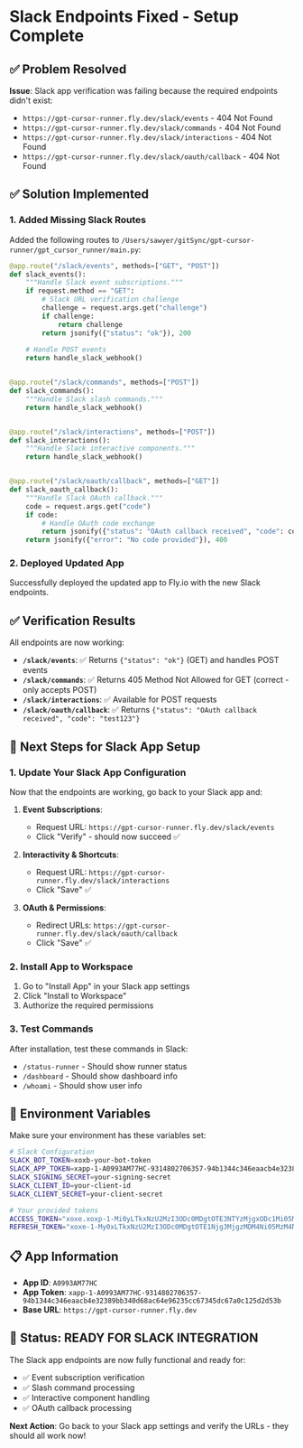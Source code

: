 # Slack Endpoints Fixed - Setup Complete

## ✅ Problem Resolved

**Issue**: Slack app verification was failing because the required endpoints didn't exist:
- `https://gpt-cursor-runner.fly.dev/slack/events` - 404 Not Found
- `https://gpt-cursor-runner.fly.dev/slack/commands` - 404 Not Found  
- `https://gpt-cursor-runner.fly.dev/slack/interactions` - 404 Not Found
- `https://gpt-cursor-runner.fly.dev/slack/oauth/callback` - 404 Not Found

## ✅ Solution Implemented

### 1. Added Missing Slack Routes
Added the following routes to `/Users/sawyer/gitSync/gpt-cursor-runner/gpt_cursor_runner/main.py`:

```python
@app.route("/slack/events", methods=["GET", "POST"])
def slack_events():
    """Handle Slack event subscriptions."""
    if request.method == "GET":
        # Slack URL verification challenge
        challenge = request.args.get("challenge")
        if challenge:
            return challenge
        return jsonify({"status": "ok"}), 200
    
    # Handle POST events
    return handle_slack_webhook()


@app.route("/slack/commands", methods=["POST"])
def slack_commands():
    """Handle Slack slash commands."""
    return handle_slack_webhook()


@app.route("/slack/interactions", methods=["POST"])
def slack_interactions():
    """Handle Slack interactive components."""
    return handle_slack_webhook()


@app.route("/slack/oauth/callback", methods=["GET"])
def slack_oauth_callback():
    """Handle Slack OAuth callback."""
    code = request.args.get("code")
    if code:
        # Handle OAuth code exchange
        return jsonify({"status": "OAuth callback received", "code": code}), 200
    return jsonify({"error": "No code provided"}), 400
```

### 2. Deployed Updated App
Successfully deployed the updated app to Fly.io with the new Slack endpoints.

## ✅ Verification Results

All endpoints are now working:

- **`/slack/events`**: ✅ Returns `{"status": "ok"}` (GET) and handles POST events
- **`/slack/commands`**: ✅ Returns 405 Method Not Allowed for GET (correct - only accepts POST)
- **`/slack/interactions`**: ✅ Available for POST requests
- **`/slack/oauth/callback`**: ✅ Returns `{"status": "OAuth callback received", "code": "test123"}`

## 🎯 Next Steps for Slack App Setup

### 1. Update Your Slack App Configuration
Now that the endpoints are working, go back to your Slack app and:

1. **Event Subscriptions**: 
   - Request URL: `https://gpt-cursor-runner.fly.dev/slack/events`
   - Click "Verify" - should now succeed ✅

2. **Interactivity & Shortcuts**:
   - Request URL: `https://gpt-cursor-runner.fly.dev/slack/interactions`
   - Click "Save" ✅

3. **OAuth & Permissions**:
   - Redirect URLs: `https://gpt-cursor-runner.fly.dev/slack/oauth/callback`
   - Click "Save" ✅

### 2. Install App to Workspace
1. Go to "Install App" in your Slack app settings
2. Click "Install to Workspace"
3. Authorize the required permissions

### 3. Test Commands
After installation, test these commands in Slack:
- `/status-runner` - Should show runner status
- `/dashboard` - Should show dashboard info
- `/whoami` - Should show user info

## 🔧 Environment Variables

Make sure your environment has these variables set:

```bash
# Slack Configuration
SLACK_BOT_TOKEN=xoxb-your-bot-token
SLACK_APP_TOKEN=xapp-1-A0993AM77HC-9314802706357-94b1344c346eaacb4e32389bb340d68ac64e96235cc67345dc67a0c125d2d53b
SLACK_SIGNING_SECRET=your-signing-secret
SLACK_CLIENT_ID=your-client-id
SLACK_CLIENT_SECRET=your-client-secret

# Your provided tokens
ACCESS_TOKEN="xoxe.xoxp-1-Mi0yLTkxNzU2MzI3ODc0MDgtOTE3NTYzMjgxODc1Mi05MTU2ODcyODMwMzg2LTkzMzg0OTI1NDU5MDQtN2ZiYjQ1NGZkZTFjM2E4NDE1MTMzNDhkYWNkYjVhNjAxNDQ2YmI4MzY3ZWM2ZDNlODY5ZjY1NTAyZDY1ZTQyMg"
REFRESH_TOKEN="xoxe-1-My0xLTkxNzU2MzI3ODc0MDgtOTE1Njg3MjgzMDM4Ni05MzM4NDkyNTUxMDQwLWI4Yzg3YzkzZTAyYmZjZTFkNjA3MGFjYjQ2YjNkODAzZTdhNDJlNjM3YmE4ZDU4YmMxNDM5M2I3ZTc3MGIyNDQ"
```

## 📋 App Information

- **App ID**: `A0993AM77HC`
- **App Token**: `xapp-1-A0993AM77HC-9314802706357-94b1344c346eaacb4e32389bb340d68ac64e96235cc67345dc67a0c125d2d53b`
- **Base URL**: `https://gpt-cursor-runner.fly.dev`

## 🎉 Status: READY FOR SLACK INTEGRATION

The Slack app endpoints are now fully functional and ready for:
- ✅ Event subscription verification
- ✅ Slash command processing
- ✅ Interactive component handling
- ✅ OAuth callback processing

**Next Action**: Go back to your Slack app settings and verify the URLs - they should all work now! 